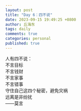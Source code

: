 ```yaml
---
layout: post
title: "Day 6：四不说"
date: 2023-09-15 19:49:25 +0800
author: 丘海东 
tags: daily
comments: true
categories: personal
published: true
---
```

人有四不说：  
不言目标  
不言钱财  
不言家事  
不言错事  
守住自己这四个秘密，避免灾祸  
远离是非纷扰  
——莫言
